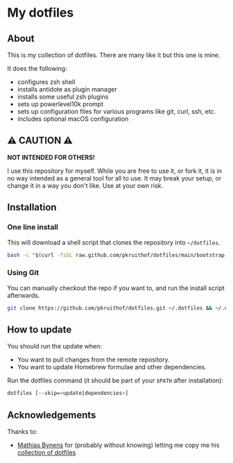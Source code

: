 # My dotfiles

## About

This is my collection of dotfiles. There are many like it but this one is mine.

It does the following:

* configures zsh shell
* installs antidote as plugin manager
* installs some useful zsh plugins
* sets up powerlevel10k prompt
* sets up configuration files for various programs like git, curl, ssh, etc.
* includes optional macOS configuration


## ⚠️ CAUTION ⚠️
**NOT INTENDED FOR OTHERS!**

I use this repository for myself. While you are free to use it, or fork it, it is in no way intended as a general tool for all to use. It may break your setup, or change it in a way you don't like. Use at your own risk.


## Installation

### One line install
This will download a shell script that clones the repository into `~/dotfiles`.

```bash
bash -c "$(curl -fsSL raw.github.com/pkruithof/dotfiles/main/bootstrap)"
```

### Using Git
You can manually checkout the repo if you want to, and run the install script afterwards.

```bash
git clone https://github.com/pkruithof/dotfiles.git ~/.dotfiles && ~/.dotfiles/bin/dotfiles
```

## How to update
You should run the update when:

* You want to pull changes from the remote repository.
* You want to update Homebrew formulae and other dependencies.

Run the dotfiles command (it should be part of your `$PATH` after installation):

```sh
dotfiles [--skip=<update|dependencies>]
```

## Acknowledgements
Thanks to:

* [Mathias Bynens](http://mathiasbynens.be) for (probably without knowing) letting me copy me his [collection of dotfiles](https://github.com/mathiasbynens/dotfiles)
